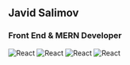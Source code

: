 

<!--
**JavidSelimov12345/JavidSelimov12345** is a ✨ _special_ ✨ repository because its `README.md` (this file) appears on your GitHub profile.
https://i.ytimg.com/vi/ly3m6mv5qvg/maxresdefault.jpg
https://64.media.tumblr.com/2d0af9c90d1b1107313cc20bda01548a/tumblr_outwxnanpp1u79o2lo1_1280.gifv
https://miro.medium.com/max/1400/0*C-cPP9D2MIyeexAT.gif
Here are some ideas to get you started:

- 🔭 I’m currently working on ...
- 🌱 I’m currently learning ...
- 👯 I’m looking to collaborate on ...
- 🤔 I’m looking for help with ...
- 💬 Ask me about ...
- 📫 How to reach me: ...
- 😄 Pronouns: ...
- ⚡ Fun fact: ...
-->
## Javid Salimov
### Front End & MERN Developer
![React](https://64.media.tumblr.com/2d0af9c90d1b1107313cc20bda01548a/tumblr_outwxnanpp1u79o2lo1_1280.gifv)
![React](https://i.ytimg.com/vi/ly3m6mv5qvg/maxresdefault.jpg)
![React](https://media4.giphy.com/media/zXmbOaTpbY6mA/giphy.gif?cid=790b761158a15b6f5b12bec7ec01b7f191851dc0e1bf91fa&rid=giphy.gif&ct=g)  ![React](https://media4.giphy.com/media/zXmbOaTpbY6mA/giphy.gif?cid=790b761158a15b6f5b12bec7ec01b7f191851dc0e1bf91fa&rid=giphy.gif&ct=g)

